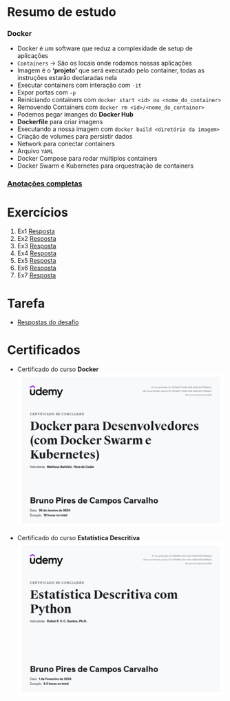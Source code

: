 # Resumo de estudo

### Docker

- Docker é um software que reduz a complexidade de setup de aplicações
- `Containers` → São os locais onde rodamos nossas aplicações
- Imagem é o **‘projeto’** que será executado pelo container, todas as instruções estarão declaradas nela
- Executar containers com interação com `-it`
- Expor portas com `-p`
- Reiniciando containers com `docker start <id> ou <nome_do_container>`
- Removendo Containers com `docker rm <id>/<nome_do_container>`
- Podemos pegar imanges do **Docker Hub**
- **Dockerfile** para criar imagens
- Executando a nossa imagem com `docker build <diretório da imagem>`
- Criação de volumes para persistir dados
- Network para conectar containers
- Arquivo `YAML`
- Docker Compose para rodar múltiplos containers
- Docker Swarm e Kubernetes para orquestração de containers

### [Anotações completas](./resumo_estudo/docker.md)

# Exercícios

1. Ex1
   [Resposta](exercicios/ex1.py)
2. Ex2
   [Resposta](exercicios/ex2.py)
3. Ex3
   [Resposta](exercicios/ex3.py)
4. Ex4
   [Resposta](exercicios/ex4.py)
5. Ex5
   [Resposta](exercicios/ex5.py)
6. Ex6
   [Resposta](exercicios/ex6.py)
7. Ex7
   [Resposta](exercicios/ex7.py)

# Tarefa

- [Respostas do desafio](./desafio/respostas_tarefa_docker.md)

# Certificados

- Certificado do curso **Docker**
  ![Curso Docker](certificados/Docker.jpg)

- Certificado do curso **Estatística Descritiva**
  ![Curso Estatística](certificados/Estatistica.jpg)
